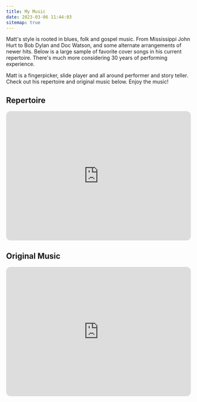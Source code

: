 ```yaml
---
title: My Music
date: 2023-03-06 11:44:03
sitemap: true
---
```


<p>Matt's style is rooted in blues, folk and gospel music. From Mississippi John Hurt to Bob Dylan and Doc Watson, and some alternate arrangements of newer hits. Below is a large sample of favorite cover songs in his current repertoire. There's much more considering 30 years of performing experience. </p><p>Matt is a fingerpicker, slide player and all around performer and story teller. Check out his repertoire and original music below. Enjoy the music!</p> 
<h2>Repertoire</h2>

<iframe style="border-radius:12px" src="https://open.spotify.com/embed/playlist/56lj4KFKxmadTAgU2rfpYO?utm_source=generator" width="100%" height="352" frameBorder="0" allowfullscreen="" allow="autoplay; clipboard-write; encrypted-media; fullscreen; picture-in-picture" loading="lazy"></iframe>

<h2>Original Music</h2>
<iframe style="border-radius:12px" src="https://open.spotify.com/embed/artist/5b4DjCOAk9Nf7UE19UMKcI?utm_source=generator" width="100%" height="352" frameBorder="0" allowfullscreen="" allow="autoplay; clipboard-write; encrypted-media; fullscreen; picture-in-picture" loading="lazy"></iframe>